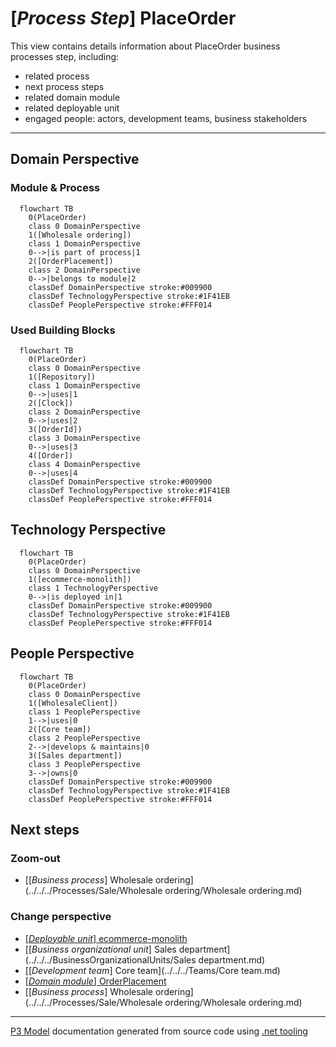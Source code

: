 ﻿
# [*Process Step*] PlaceOrder

This view contains details information about PlaceOrder business processes step, including:
- related process
- next process steps
- related domain module
- related deployable unit
- engaged people: actors, development teams, business stakeholders  

---



## Domain Perspective


### Module & Process

```mermaid
  flowchart TB
    0(PlaceOrder)
    class 0 DomainPerspective
    1([Wholesale ordering])
    class 1 DomainPerspective
    0-->|is part of process|1
    2([OrderPlacement])
    class 2 DomainPerspective
    0-->|belongs to module|2
    classDef DomainPerspective stroke:#009900
    classDef TechnologyPerspective stroke:#1F41EB
    classDef PeoplePerspective stroke:#FFF014
```

### Used Building Blocks

```mermaid
  flowchart TB
    0(PlaceOrder)
    class 0 DomainPerspective
    1([Repository])
    class 1 DomainPerspective
    0-->|uses|1
    2([Clock])
    class 2 DomainPerspective
    0-->|uses|2
    3([OrderId])
    class 3 DomainPerspective
    0-->|uses|3
    4([Order])
    class 4 DomainPerspective
    0-->|uses|4
    classDef DomainPerspective stroke:#009900
    classDef TechnologyPerspective stroke:#1F41EB
    classDef PeoplePerspective stroke:#FFF014
```

## Technology Perspective

```mermaid
  flowchart TB
    0(PlaceOrder)
    class 0 DomainPerspective
    1([ecommerce-monolith])
    class 1 TechnologyPerspective
    0-->|is deployed in|1
    classDef DomainPerspective stroke:#009900
    classDef TechnologyPerspective stroke:#1F41EB
    classDef PeoplePerspective stroke:#FFF014
```

## People Perspective

```mermaid
  flowchart TB
    0(PlaceOrder)
    class 0 DomainPerspective
    1([WholesaleClient])
    class 1 PeoplePerspective
    1-->|uses|0
    2([Core team])
    class 2 PeoplePerspective
    2-->|develops & maintains|0
    3([Sales department])
    class 3 PeoplePerspective
    3-->|owns|0
    classDef DomainPerspective stroke:#009900
    classDef TechnologyPerspective stroke:#1F41EB
    classDef PeoplePerspective stroke:#FFF014
```

## Next steps


### Zoom-out

- [[*Business process*] Wholesale ordering](../../../Processes/Sale/Wholesale ordering/Wholesale ordering.md)

### Change perspective

- [[*Deployable unit*] ecommerce-monolith](../../../DeployableUnits/ecommerce-monolith.md)
- [[*Business organizational unit*] Sales department](../../../BusinessOrganizationalUnits/Sales department.md)
- [[*Development team*] Core team](../../../Teams/Core team.md)
- [[*Domain module*] OrderPlacement](../../../Modules/Sales/WholesaleOrdering/OrderPlacement/OrderPlacement.md)
- [[*Business process*] Wholesale ordering](../../../Processes/Sale/Wholesale ordering/Wholesale ordering.md)

---

[P3 Model](https://github.com/P3-model/P3-model) documentation generated from source code using [.net tooling](https://github.com/P3-model/P3-model-dotnet)